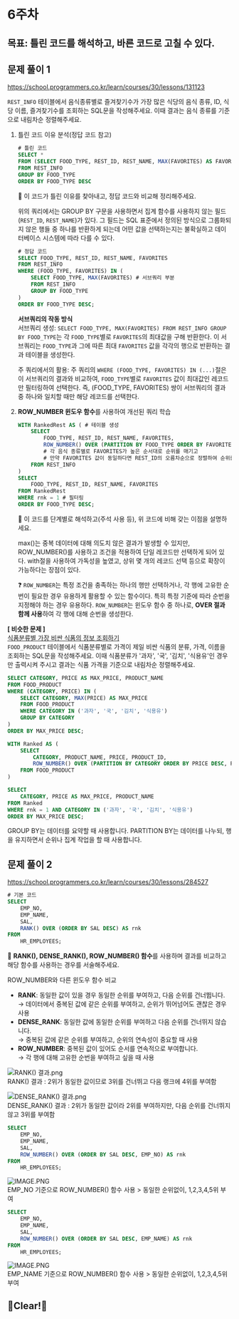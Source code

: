 # 6주차
## 목표: 틀린 코드를 해석하고, 바른 코드로 고칠 수 있다.

## 문제 풀이 1
https://school.programmers.co.kr/learn/courses/30/lessons/131123

`REST_INFO` 테이블에서 음식종류별로 즐겨찾기수가 가장 많은 식당의 음식 종류, ID, 식당 이름, 즐겨찾기수를 조회하는 SQL문을 작성해주세요. 이때 결과는 음식 종류를 기준으로 내림차순 정렬해주세요.


1. 틀린 코드 이유 분석(정답 코드 참고)

    ```sql
    # 틀린 코드
    SELECT *
    FROM (SELECT FOOD_TYPE, REST_ID, REST_NAME, MAX(FAVORITES) AS FAVORITES
    FROM REST_INFO
    GROUP BY FOOD_TYPE
    ORDER BY FOOD_TYPE DESC
    ```

    🌱 이 코드가 틀린 이유를 찾아내고, 정답 코드와 비교해 정리해주세요.

    위의 쿼리에서는 GROUP BY 구문을 사용하면서 집계 함수를 사용하지 않는 필드(`REST_ID`, `REST_NAME`)가 있다. 그 필드는 SQL 표준에서 정의된 방식으로 그룹화되지 않은 행들 중 하나를 반환하게 되는데 어떤 값을 선택하는지는 불확실하고 데이터베이스 시스템에 따라 다를 수 있다.
    
    ```sql
    # 정답 코드
    SELECT FOOD_TYPE, REST_ID, REST_NAME, FAVORITES
    FROM REST_INFO
    WHERE (FOOD_TYPE, FAVORITES) IN (
        SELECT FOOD_TYPE, MAX(FAVORITES) # 서브쿼리 부분  
        FROM REST_INFO
        GROUP BY FOOD_TYPE
    ) 
    ORDER BY FOOD_TYPE DESC;
    ```
    **서브쿼리의 작동 방식**\
    서브쿼리 생성:
    `SELECT FOOD_TYPE, MAX(FAVORITES) FROM REST_INFO GROUP BY FOOD_TYPE`는 각 `FOOD_TYPE`별로 `FAVORITES`의 최대값을 구해 반환한다. 이 서브쿼리는 `FOOD_TYPE`과 그에 따른 최대 `FAVORITES` 값을 각각의 행으로 반환하는 결과 테이블을 생성한다.

    주 쿼리에서의 활용:
    주 쿼리의 `WHERE (FOOD_TYPE, FAVORITES) IN (...)`절은 이 서브쿼리의 결과와 비교하여, `FOOD_TYPE`별로 `FAVORITES` 값이 최대값인 레코드만 필터링하여 선택한다.
    즉, (FOOD_TYPE, FAVORITES) 쌍이 서브쿼리의 결과 중 하나와 일치할 때만 해당 레코드를 선택한다.


2. **ROW_NUMBER 윈도우 함수**를 사용하여 개선된 쿼리 학습
    
    ```sql
    WITH RankedRest AS ( # 테이블 생성
        SELECT 
            FOOD_TYPE, REST_ID, REST_NAME, FAVORITES,
            ROW_NUMBER() OVER (PARTITION BY FOOD_TYPE ORDER BY FAVORITES DESC, REST_ID) AS rnk 
            # 각 음식 종류별로 FAVORITES가 높은 순서대로 순위를 매기고
            # 만약 FAVORITES 값이 동일하다면 REST_ID의 오름차순으로 정렬하여 순위를 매김
        FROM REST_INFO
    )
    SELECT 
        FOOD_TYPE, REST_ID, REST_NAME, FAVORITES
    FROM RankedRest
    WHERE rnk = 1 # 필터링
    ORDER BY FOOD_TYPE DESC;
    ```
    🌱 이 코드를 단계별로 해석하고(주석 사용 등), 위 코드에 비해 갖는 이점을 설명하세요.

    max()는 중복 데이터에 대해 의도치 않은 결과가 발생할 수 있지만, ROW_NUMBER()를 사용하고 조건을 적용하여 단일 레코드만 선택하게 되어 있다.
    with절을 사용하여 가독성을 높였고, 상위 몇 개의 레코드 선택 등으로 확장이 가능하다는 장점이 있다.

    ❓ `ROW_NUMBER`는 특정 조건을 충족하는 하나의 행만 선택하거나, 각 행에 고유한 순번이 필요한 경우 유용하게 활용할 수 있는 함수이다. 특히 특정 기준에 따라 순번을 지정해야 하는 경우 유용하다. `ROW_NUMBER`는 윈도우 함수 중 하나로, **OVER 절과 함께 사용**하여 각 행에 대해 순번을 생성한다.

**[ 비슷한 문제 ]**\
[식품분류별 가장 비싼 식품의 정보 조회하기](https://school.programmers.co.kr/learn/courses/30/lessons/131116)\
`FOOD_PRODUCT` 테이블에서 식품분류별로 가격이 제일 비싼 식품의 분류, 가격, 이름을 조회하는 SQL문을 작성해주세요. 이때 식품분류가 '과자', '국', '김치', '식용유'인 경우만 출력시켜 주시고 결과는 식품 가격을 기준으로 내림차순 정렬해주세요.

```SQL
SELECT CATEGORY, PRICE AS MAX_PRICE, PRODUCT_NAME
FROM FOOD_PRODUCT
WHERE (CATEGORY, PRICE) IN (
    SELECT CATEGORY, MAX(PRICE) AS MAX_PRICE
    FROM FOOD_PRODUCT
    WHERE CATEGORY IN ('과자', '국', '김치', '식용유')
    GROUP BY CATEGORY
)
ORDER BY MAX_PRICE DESC;
```
```sql
WITH Ranked AS ( 
    SELECT 
        CATEGORY, PRODUCT_NAME, PRICE, PRODUCT_ID,
        ROW_NUMBER() OVER (PARTITION BY CATEGORY ORDER BY PRICE DESC, PRODUCT_ID) AS rnk 
    FROM FOOD_PRODUCT
)

SELECT 
    CATEGORY, PRICE AS MAX_PRICE, PRODUCT_NAME
FROM Ranked
WHERE rnk = 1 AND CATEGORY IN ('과자', '국', '김치', '식용유')
ORDER BY MAX_PRICE DESC;
```
GROUP BY는 데이터를 요약할 때 사용합니다.
PARTITION BY는 데이터를 나누되, 행을 유지하면서 순위나 집계 작업을 할 때 사용합니다.

## 문제 풀이 2
https://school.programmers.co.kr/learn/courses/30/lessons/284527


```sql
# 기본 코드
SELECT 
    EMP_NO, 
    EMP_NAME, 
    SAL,
    RANK() OVER (ORDER BY SAL DESC) AS rnk
FROM 
    HR_EMPLOYEES;
```

🌱 **RANK(), DENSE_RANK(), ROW_NUMBER() 함수**를 사용하며 결과를 비교하고 해당 함수를 사용하는 경우를 서술해주세요. 

ROW_NUMBER와 다른 윈도우 함수 비교
- **RANK**: 동일한 값이 있을 경우 동일한 순위를 부여하고, 다음 순위를 건너뜁니다.\
→ 데이터에서 중복된 값에 같은 순위를 부여하고, 순위가 뛰어넘어도 괜찮은 경우 사용
- **DENSE_RANK**: 동일한 값에 동일한 순위를 부여하고 다음 순위를 건너뛰지 않습니다.\
→ 중복된 값에 같은 순위를 부여하고, 순위의 연속성이 중요할 때 사용
- **ROW_NUMBER**: 중복된 값이 있어도 순서를 연속적으로 부여합니다.\
→ 각 행에 대해 고유한 순번을 부여하고 싶을 때 사용


![RANK() 결과.png](https://github.com/dorxor/DartB-24-2/blob/main/sql/img/RANK()%20%EA%B2%B0%EA%B3%BC.jpg?raw=true)\
RANK() 결과 : 2위가 동일한 값이므로 3위를 건너뛰고 다음 랭크에 4위를 부여함

![DENSE_RANK() 결과.png](https://github.com/dorxor/DartB-24-2/blob/main/sql/img/DENSE_RANK()%20%EA%B2%B0%EA%B3%BC.jpg?raw=true)\
DENSE_RANK() 결과 : 2위가 동일한 값이라 2위를 부여하지만, 다음 순위를 건너뛰지 않고 3위를 부여함


```SQL
SELECT 
    EMP_NO, 
    EMP_NAME, 
    SAL,
    ROW_NUMBER() OVER (ORDER BY SAL DESC, EMP_NO) AS rnk
FROM 
    HR_EMPLOYEES;
```
![IMAGE.PNG](https://github.com/dorxor/DartB-24-2/blob/main/sql/img/ROW_NUMBER()%20%EA%B2%B0%EA%B3%BC%20-%20EMP_NO%20%EA%B8%B0%EC%A4%80.jpg?raw=true)\
EMP_NO 기준으로 ROW_NUMBER() 함수 사용 > 동일한 순위없이, 1,2,3,4,5위 부여

```SQL
SELECT 
    EMP_NO, 
    EMP_NAME, 
    SAL,
    ROW_NUMBER() OVER (ORDER BY SAL DESC, EMP_NAME) AS rnk
FROM 
    HR_EMPLOYEES;
```
![IMAGE.PNG](https://github.com/dorxor/DartB-24-2/blob/main/sql/img/ROW_NUMBER()%20%EA%B2%B0%EA%B3%BC%20-%20EMP_NAME%20%EA%B8%B0%EC%A4%80.jpg?raw=true)\
EMP_NAME 기준으로 ROW_NUMBER() 함수 사용 > 동일한 순위없이, 1,2,3,4,5위 부여


## 🧽Clear!🫧